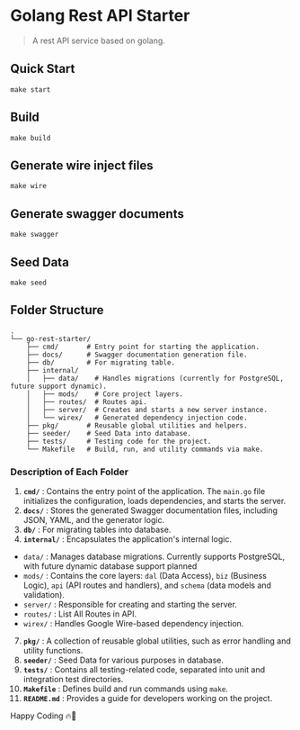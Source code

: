 # Golang Rest API Starter

> A rest API service based on golang.

## Quick Start

[](https://github.com/harrrysan/go-rest-starter#quick-start)

```shell
make start
```

## Build

[](https://github.com/harrrysan/go-rest-starter#build)

```shell
make build
```

## Generate wire inject files

[](https://github.com/harrrysan/go-rest-starter#generate-wire-inject-files)

```shell
make wire
```

## Generate swagger documents

[](https://github.com/harrrysan/go-rest-starter#generate-swagger-documents)

```shell
make swagger
```

## Seed Data

[](https://github.com/harrrysan/go-rest-starter#seed-data)

```shell
make seed
```

## Folder Structure

```
.
└── go-rest-starter/
    ├── cmd/       # Entry point for starting the application.
    ├── docs/      # Swagger documentation generation file.
    ├── db/        # For migrating table.
    ├── internal/
    │   ├── data/    # Handles migrations (currently for PostgreSQL, future support dynamic).
    │   ├── mods/    # Core project layers.
    │   ├── routes/  # Routes api.
    │   ├── server/  # Creates and starts a new server instance.
    │   └── wirex/   # Generated dependency injection code.
    ├── pkg/       # Reusable global utilities and helpers.
    ├── seeder/    # Seed Data into database.
    ├── tests/     # Testing code for the project.
    └── Makefile   # Build, run, and utility commands via make.
```

### Description of Each Folder

1. **`cmd/`** : Contains the entry point of the application. The `main.go` file initializes the configuration, loads dependencies, and starts the server.
2. **`docs/`** : Stores the generated Swagger documentation files, including JSON, YAML, and the generator logic.
3. **`db/`** : For migrating tables into database.
4. **`internal/`** : Encapsulates the application's internal logic.

- `data/` : Manages database migrations. Currently supports PostgreSQL, with future dynamic database support planned
- `mods/` : Contains the core layers: `dal` (Data Access), `biz` (Business Logic), `api` (API routes and handlers), and `schema` (data models and validation).
- `server/` : Responsible for creating and starting the server.
- `routes/` : List All Routes in API.
- `wirex/` : Handles Google Wire-based dependency injection.

7. **`pkg/`** : A collection of reusable global utilities, such as error handling and utility functions.
8. **`seeder/`** : Seed Data for various purposes in database.
9. **`tests/`** : Contains all testing-related code, separated into unit and integration test directories.
10. **`Makefile`** : Defines build and run commands using `make`.
11. **`README.md`** : Provides a guide for developers working on the project.

Happy Coding 🔥🚀
